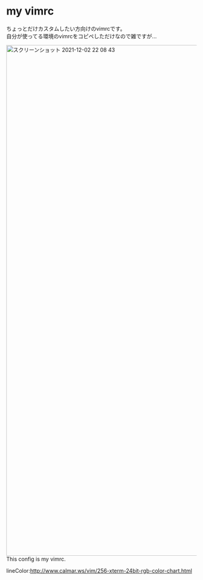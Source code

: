# my vimrc
ちょっとだけカスタムしたい方向けのvimrcです。  
自分が使ってる環境のvimrcをコピペしただけなので雑ですが...  

<img width="1351" alt="スクリーンショット 2021-12-02 22 08 43" src="https://user-images.githubusercontent.com/88177671/144428080-13a7d152-97e4-4934-ae9e-a060b89a8ea9.png">
<br>
This config is my vimrc.

lineColor:<http://www.calmar.ws/vim/256-xterm-24bit-rgb-color-chart.html><br>
<br>
